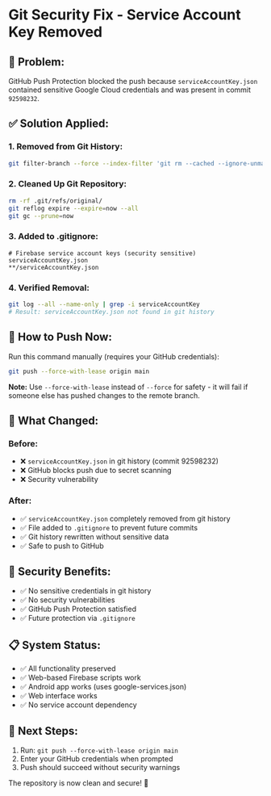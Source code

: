 # Git Security Fix - Service Account Key Removed

## 🚨 **Problem:**
GitHub Push Protection blocked the push because `serviceAccountKey.json` contained sensitive Google Cloud credentials and was present in commit `92598232`.

## ✅ **Solution Applied:**

### **1. Removed from Git History:**
```bash
git filter-branch --force --index-filter 'git rm --cached --ignore-unmatch serviceAccountKey.json' --prune-empty --tag-name-filter cat -- --all
```

### **2. Cleaned Up Git Repository:**
```bash
rm -rf .git/refs/original/
git reflog expire --expire=now --all
git gc --prune=now
```

### **3. Added to .gitignore:**
```
# Firebase service account keys (security sensitive)
serviceAccountKey.json
**/serviceAccountKey.json
```

### **4. Verified Removal:**
```bash
git log --all --name-only | grep -i serviceAccountKey
# Result: serviceAccountKey.json not found in git history
```

## 🔧 **How to Push Now:**

Run this command manually (requires your GitHub credentials):
```bash
git push --force-with-lease origin main
```

**Note:** Use `--force-with-lease` instead of `--force` for safety - it will fail if someone else has pushed changes to the remote branch.

## 🎯 **What Changed:**

### **Before:**
- ❌ `serviceAccountKey.json` in git history (commit 92598232)
- ❌ GitHub blocks push due to secret scanning
- ❌ Security vulnerability

### **After:**
- ✅ `serviceAccountKey.json` completely removed from git history
- ✅ File added to `.gitignore` to prevent future commits
- ✅ Git history rewritten without sensitive data
- ✅ Safe to push to GitHub

## 🔐 **Security Benefits:**
- ✅ No sensitive credentials in git history
- ✅ No security vulnerabilities
- ✅ GitHub Push Protection satisfied
- ✅ Future protection via `.gitignore`

## 📋 **System Status:**
- ✅ All functionality preserved
- ✅ Web-based Firebase scripts work
- ✅ Android app works (uses google-services.json)
- ✅ Web interface works
- ✅ No service account dependency

## 🚀 **Next Steps:**
1. Run: `git push --force-with-lease origin main`
2. Enter your GitHub credentials when prompted
3. Push should succeed without security warnings

The repository is now clean and secure! 🎉